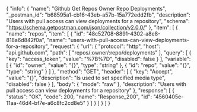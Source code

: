 {
  "info": {
    "name": "Github Get Repos Owner Repo Deployments",
    "_postman_id": "b68595a1-cb16-43eb-a57b-15a772edd2fb",
    "description": "Users with pull access can view deployments for a repository",
    "schema": "https://schema.getpostman.com/json/collection/v2.0.0/"
  },
  "item": [
    {
      "name": "repos",
      "item": [
        {
          "id": "48c52708-8891-4302-a8e8-818a6d842f0a",
          "name": "users-with-pull-access-can-view-deployments-for-a-repository",
          "request": {
            "url": {
              "protocol": "http",
              "host": "api.github.com",
              "path": [
                "repos/:owner/:repo/deployments"
              ],
              "query": [
                {
                  "key": "access_token",
                  "value": "%7B%7D",
                  "disabled": false
                }
              ],
              "variable": [
                {
                  "id": "owner",
                  "value": "{}",
                  "type": "string"
                },
                {
                  "id": "repo",
                  "value": "{}",
                  "type": "string"
                }
              ]
            },
            "method": "GET",
            "header": [
              {
                "key": "Accept",
                "value": "{}",
                "description": "Is used to set specified media type",
                "disabled": false
              }
            ],
            "body": {
              "mode": "raw"
            },
            "description": "Users with pull access can view deployments for a repository"
          },
          "response": [
            {
              "status": "OK",
              "code": 200,
              "name": "Response_200",
              "id": "4560405e-11aa-46d4-bf7e-a6c8fc2cd8e5"
            }
          ]
        }
      ]
    }
  ]
}